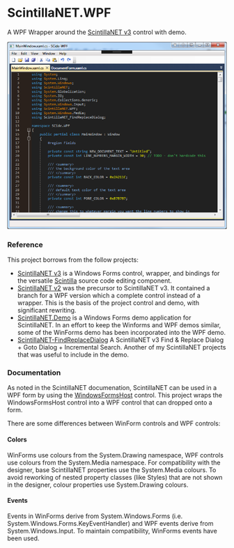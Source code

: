 # ScintillaNET.WPF
A WPF Wrapper around the [ScintillaNET v3](https://github.com/jacobslusser/ScintillaNET) control with demo.

![S Cide.W P F](SCide.WPF/Images/SCide.WPF.png)

### Reference

This project borrows from the follow projects:

* [ScintillaNET v3](https://github.com/jacobslusser/ScintillaNET) is a Windows Forms control, wrapper, and bindings for the versatile [Scintilla](http://www.scintilla.org/) source code editing component.
* [ScintillaNET v2](https://scintillanet.codeplex.com) was the precursor to ScintillaNET v3. It contained a branch for a WPF version which a complete control instead of a wrapper. This is the basis of the project control and demo, with significant rewriting.
* [ScintillaNET.Demo](https://github.com/hgupta9/ScintillaNET.Demo) is a Windows Forms demo application for ScintillaNET. In an effort to keep the Winforms and WPF demos similar, some of the WinForms demo has been incorporated into the WPF demo.
* [ScintillaNET-FindReplaceDialog](https://github.com/Stumpii/ScintillaNET-FindReplaceDialog) A ScintillaNET v3 Find & Replace Dialog + Goto Dialog + Incremental Search. Another of my ScintillaNET projects that was useful to include in the demo.

### Documentation

As noted in the ScintillaNET documenation, ScintillaNET can be used in a WPF form by using the <a href="https://msdn.microsoft.com/en-us/library/system.windows.forms.integration.windowsformshost(v=vs.110).aspx">WindowsFormsHost</a> control. This project wraps the WindowsFormsHost control into a WPF control that can dropped onto a form.

There are some differences between WinForm controls and WPF controls:

#### Colors

WinForms use colours from the System.Drawing namespace, WPF controls use colours from the System.Media namespace. For compatibility with the designer, base ScintillaNET properties use the System.Media colours. To avoid reworking of nested property classes (like Styles) that are not shown in the designer, colour properties use System.Drawing colours.

#### Events

Events in WinForms derive from System.Windows.Forms (i.e. System.Windows.Forms.KeyEventHandler) and WPF events derive from System.Windows.Input. To maintain compatibility, WinForms events have been used.